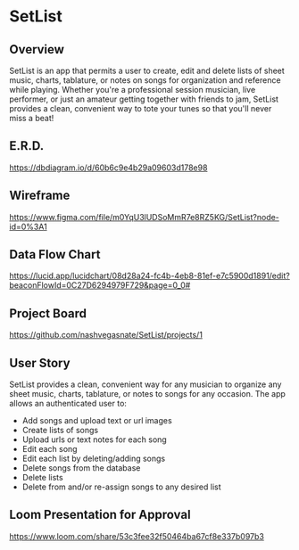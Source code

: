 # SetList

## Overview
SetList is an app that permits a user to create, edit and delete lists of sheet music, charts, tablature, or notes on songs for organization and reference while playing. Whether you're a professional session musician, live performer, or just an amateur getting together with friends to jam, SetList provides a clean, convenient way to tote your tunes so that you'll never miss a beat!

## E.R.D.
https://dbdiagram.io/d/60b6c9e4b29a09603d178e98

## Wireframe
https://www.figma.com/file/m0YqU3lUDSoMmR7e8RZ5KG/SetList?node-id=0%3A1

## Data Flow Chart
https://lucid.app/lucidchart/08d28a24-fc4b-4eb8-81ef-e7c5900d1891/edit?beaconFlowId=0C27D6294979F729&page=0_0#

## Project Board
https://github.com/nashvegasnate/SetList/projects/1

## User Story
SetList provides a clean, convenient way for any musician to organize any sheet music, charts, tablature, or notes to songs for any occasion. The app allows an authenticated user to:
- Add songs and upload text or url images
- Create lists of songs
- Upload urls or text notes for each song
- Edit each song
- Edit each list by deleting/adding songs
- Delete songs from the database
- Delete lists 
- Delete from and/or re-assign songs to any desired list

## Loom Presentation for Approval
https://www.loom.com/share/53c3fee32f50464ba67cf8e337b097b3
